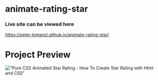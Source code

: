 # animate-rating-star


### Live site can be viewed here

https://peter-kimanzi.github.io/animate-rating-star/


# Project Preview

!["Pure CSS Animated Star Rating - How To Create Star Rating with Html and CSS"](https://user-images.githubusercontent.com/67447840/147625678-2ab0cb72-6c1a-4eef-8dcc-518a473af737.gif "Pure CSS Animated Star Rating - How To Create Star Rating with Html and CSS")
